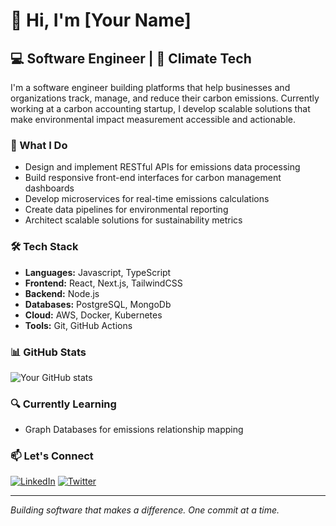 # 👋 Hi, I'm [Your Name]

## 💻 Software Engineer | 🌱 Climate Tech

I'm a software engineer building platforms that help businesses and organizations track, manage, and reduce their carbon emissions. Currently working at a carbon accounting startup, I develop scalable solutions that make environmental impact measurement accessible and actionable.

### 🔭 What I Do

- Design and implement RESTful APIs for emissions data processing
- Build responsive front-end interfaces for carbon management dashboards
- Develop microservices for real-time emissions calculations
- Create data pipelines for environmental reporting
- Architect scalable solutions for sustainability metrics

### 🛠️ Tech Stack

- **Languages:** Javascript, TypeScript
- **Frontend:** React, Next.js, TailwindCSS
- **Backend:** Node.js
- **Databases:** PostgreSQL, MongoDb
- **Cloud:** AWS, Docker, Kubernetes
- **Tools:** Git, GitHub Actions

### 📊 GitHub Stats

![Your GitHub stats](https://github-readme-stats.vercel.app/api?username=yourusername&show_icons=true&theme=dark)

### 🔍 Currently Learning

- Graph Databases for emissions relationship mapping

### 📫 Let's Connect

[![LinkedIn](https://img.shields.io/badge/-LinkedIn-0077B5?style=flat&logo=Linkedin&logoColor=white)](https://linkedin.com/in/yourusername)
[![Twitter](https://img.shields.io/badge/-Twitter-1DA1F2?style=flat&logo=Twitter&logoColor=white)](https://twitter.com/yourusername)

---

_Building software that makes a difference. One commit at a time._
